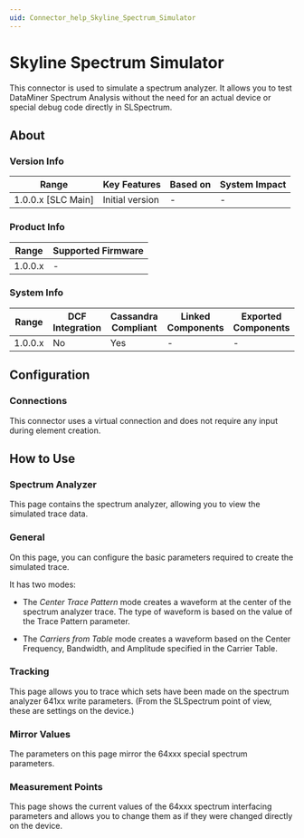 ```yaml
---
uid: Connector_help_Skyline_Spectrum_Simulator
---
```


# Skyline Spectrum Simulator

This connector is used to simulate a spectrum analyzer. It allows you to test DataMiner Spectrum Analysis without the need for an actual device or special debug code directly in SLSpectrum.

## About

### Version Info

| Range              | Key Features     | Based on     | System Impact     |
|--------------------|------------------|--------------|-------------------|
| 1.0.0.x [SLC Main] | Initial version  | -            | -                |

### Product Info

| Range     | Supported Firmware    |
|-----------|-----------------------|
| 1.0.0.x   | -                     |

### System Info

| Range     | DCF Integration     | Cassandra Compliant     | Linked Components    | Exported Components    |
|-----------|---------------------|-------------------------|----------------------|------------------------|
| 1.0.0.x   | No                  | Yes                     | -                    | -                      |

## Configuration

### Connections

This connector uses a virtual connection and does not require any input during element creation.

## How to Use

### Spectrum Analyzer

This page contains the spectrum analyzer, allowing you to view the simulated trace data.

### General

On this page, you can configure the basic parameters required to create the simulated trace.

It has two modes:

- The *Center Trace Pattern* mode creates a waveform at the center of the spectrum analyzer trace. The type of waveform is based on the value of the Trace Pattern parameter.

- The *Carriers from Table* mode creates a waveform based on the Center Frequency, Bandwidth, and Amplitude specified in the Carrier Table.

### Tracking

This page allows you to trace which sets have been made on the spectrum analyzer 641xx write parameters. (From the SLSpectrum point of view, these are settings on the device.)

### Mirror Values

The parameters on this page mirror the 64xxx special spectrum parameters.

### Measurement Points

This page shows the current values of the 64xxx spectrum interfacing parameters and allows you to change them as if they were changed directly on the device.

